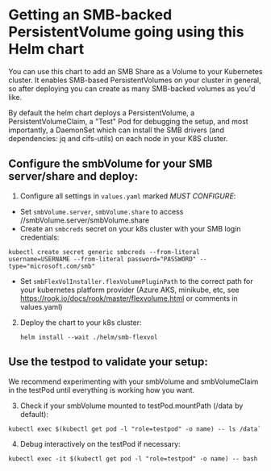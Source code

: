 # Getting an SMB-backed PersistentVolume going using this Helm chart

You can use this chart to add an SMB Share as a Volume
to your Kubernetes cluster. It enables SMB-based PersistentVolumes
on your cluster in general, so after deploying you can create as
many SMB-backed volumes as you'd like.

By default the helm chart deploys a PersistentVolume, a PersistentVolumeClaim,
a "Test" Pod for debugging the setup, and most importantly, a DaemonSet
which can install the SMB drivers (and dependencies: jq and cifs-utils)
on each node in your K8S cluster.

## Configure the smbVolume for your SMB server/share and deploy:

1. Configure all settings in `values.yaml` marked *MUST CONFIGURE*:
  - Set `smbVolume.server`, `smbVolume.share` to access //smbVolume.server/smbVolume.share
  - Create an `smbcreds` secret on your k8s cluster with your SMB login credentials:
   ```
   kubectl create secret generic smbcreds --from-literal username=USERNAME --from-literal password="PASSWORD" --type="microsoft.com/smb"
   ```
  - Set `smbFlexVolInstaller.flexVolumePluginPath` to the correct path
    for your kubernetes platform provider (Azure AKS, minikube, etc, 
    see https://rook.io/docs/rook/master/flexvolume.html or comments in values.yaml)

2. Deploy the chart to your k8s cluster: 
   ```
   helm install --wait ./helm/smb-flexvol
   ```

## Use the testpod to validate your setup:

We recommend experimenting with your smbVolume and smbVolumeClaim in the testPod
until everything is working how you want.

3. Check if your smbVolume mounted to testPod.mountPath (/data by default):
  ```
  kubectl exec $(kubectl get pod -l "role=testpod" -o name) -- ls /data`
  ```

4. Debug interactively on the testPod if necessary:
  ```
  kubectl exec -it $(kubectl get pod -l "role=testpod" -o name) -- bash
  ```